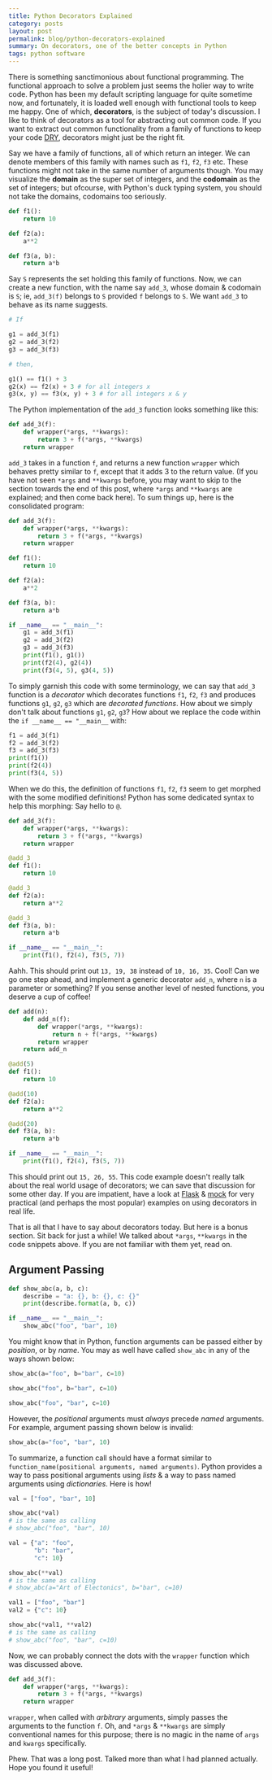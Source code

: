 ```yaml
---
title: Python Decorators Explained
category: posts
layout: post
permalink: blog/python-decorators-explained
summary: On decorators, one of the better concepts in Python
tags: python software
---
```


There is something sanctimonious about functional programming. The functional approach to solve a problem just seems the holier way to write code. Python has been my default scripting language for quite sometime now, and fortunately, it is loaded well enough with functional tools to keep me happy. One of which, **decorators**, is the subject of today's discussion. I like to think of decorators as a tool for abstracting out common code. If you want to extract out common functionality from a family of functions to keep your code [DRY](http://en.wikipedia.org/wiki/Don%27t_repeat_yourself), decorators might just be the right fit.

Say we have a family of functions, all of which return an integer. We can denote members of this family with names such as `f1`, `f2`, `f3` etc. These functions might not take in the same number of arguments though. You may visualize the **domain** as the super set of integers, and the **codomain** as the set of integers; but ofcourse, with Python's duck typing system, you should not take the domains, codomains too seriously.

```python
def f1():
    return 10

def f2(a):
    a**2

def f3(a, b):
    return a*b
```

Say `S` represents the set holding this family of functions. Now, we can create a new function, with the name say `add_3`, whose domain & codomain is `S`; ie, `add_3(f)` belongs to `S` provided `f` belongs to `S`. We want `add_3` to behave as its name suggests. 

```python
# If

g1 = add_3(f1)
g2 = add_3(f2)
g3 = add_3(f3)

# then,

g1() == f1() + 3
g2(x) == f2(x) + 3 # for all integers x
g3(x, y) == f3(x, y) + 3 # for all integers x & y
```

The Python implementation of the `add_3` function looks something like this:

```python
def add_3(f):
    def wrapper(*args, **kwargs):
        return 3 + f(*args, **kwargs)
    return wrapper
```

`add_3` takes in a function `f`, and returns a new function `wrapper` which behaves pretty similar to `f`, except that it adds 3 to the return value. (If you have not seen `*args` and `**kwargs` before, you may want to skip to the section towards the end of this post, where `*args` and `**kwargs` are explained; and then come back here). To sum things up, here is the consolidated program:

```python
def add_3(f):
    def wrapper(*args, **kwargs):
        return 3 + f(*args, **kwargs)
    return wrapper

def f1():
    return 10

def f2(a):
    a**2

def f3(a, b):
    return a*b

if __name__ == "__main__":
    g1 = add_3(f1)
    g2 = add_3(f2)
    g3 = add_3(f3)
    print(f1(), g1())
    print(f2(4), g2(4))
    print(f3(4, 5), g3(4, 5))
```

To simply garnish this code with some terminology, we can say that `add_3` function is a *decorator* which decorates functions `f1`, `f2`, `f3` and produces functions `g1`, `g2`, `g3` which are *decorated functions*. How about we simply don't talk about functions `g1`, `g2`, `g3`? How about we replace the code within the `if __name__ == "__main__` with:

```python
f1 = add_3(f1)
f2 = add_3(f2)
f3 = add_3(f3)
print(f1())
print(f2(4))
print(f3(4, 5))
```

When we do this, the definition of functions `f1`, `f2`, `f3` seem to get morphed with the some modified definitions! Python has some dedicated syntax to help this morphing: Say hello to `@`.

```python
def add_3(f):
    def wrapper(*args, **kwargs):
        return 3 + f(*args, **kwargs)
    return wrapper

@add_3    
def f1():
    return 10

@add_3
def f2(a):
    return a**2

@add_3
def f3(a, b):
    return a*b

if __name__ == "__main__":
    print(f1(), f2(4), f3(5, 7))
```

Aahh. This should print out `13, 19, 38` instead of `10, 16, 35`. Cool! Can we go one step ahead, and implement a generic decorator `add_n`,  where `n` is a parameter or something? If you sense another level of nested functions, you deserve a cup of coffee!

```python
def add(n):
    def add_n(f):
        def wrapper(*args, **kwargs):
            return n + f(*args, **kwargs)
        return wrapper
    return add_n

@add(5)  
def f1():
    return 10

@add(10)
def f2(a):
    return a**2

@add(20)
def f3(a, b):
    return a*b

if __name__ == "__main__":
    print(f1(), f2(4), f3(5, 7))
```

This should print out `15, 26, 55`. This code example doesn't really talk about the real world usage of decorators; we can save that discussion for some other day. If you are impatient, have a look at [Flask](http://flask.pocoo.org) & [mock](http://mock.readthedocs.org/en/latest/patch.html) for very practical (and perhaps the most popular) examples on using decorators in real life.

That is all that I have to say about decorators today. But here is a bonus section. Sit back for just a while! We talked about `*args`, `**kwargs` in the code snippets above. If you are not familiar with them yet, read on.

## Argument Passing

```python
def show_abc(a, b, c):
    describe = "a: {}, b: {}, c: {}"
    print(describe.format(a, b, c))

if __name__ == "__main__":
    show_abc("foo", "bar", 10)
```

You might know that in Python, function arguments can be passed either by *position*, or by *name*. You may as well have called `show_abc` in any of the ways shown below:

```python
show_abc(a="foo", b="bar", c=10)

show_abc("foo", b="bar", c=10)

show_abc("foo", "bar", c=10)
```

However, the *positional* arguments must *always* precede *named* arguments. For example, argument passing shown below is invalid:

```python
show_abc(a="foo", "bar", 10)
```

To summarize, a function call should have a format similar to `function_name(positional arguments, named arguments)`. Python provides a way to pass positional arguments using *lists* & a way to pass named arguments using *dictionaries*. Here is how!

```python
val = ["foo", "bar", 10]

show_abc(*val)
# is the same as calling
# show_abc("foo", "bar", 10)
```

```python
val = {"a": "foo", 
       "b": "bar", 
       "c": 10}

show_abc(**val)
# is the same as calling
# show_abc(a="Art of Electonics", b="bar", c=10)
```

```python
val1 = ["foo", "bar"]
val2 = {"c": 10}

show_abc(*val1, **val2)
# is the same as calling
# show_abc("foo", "bar", c=10)
```

Now, we can probably connect the dots with the `wrapper` function which was discussed above.

```python
def add_3(f):
    def wrapper(*args, **kwargs):
        return 3 + f(*args, **kwargs)
    return wrapper
```

`wrapper`, when called with *arbitrary* arguments, simply passes the arguments to the function `f`. Oh, and `*args` & `**kwargs` are simply conventional names for this purpose; there is no magic in the name of `args` and `kwargs` specifically.

Phew. That was a long post. Talked more than what I had planned actually. Hope you found it useful!








